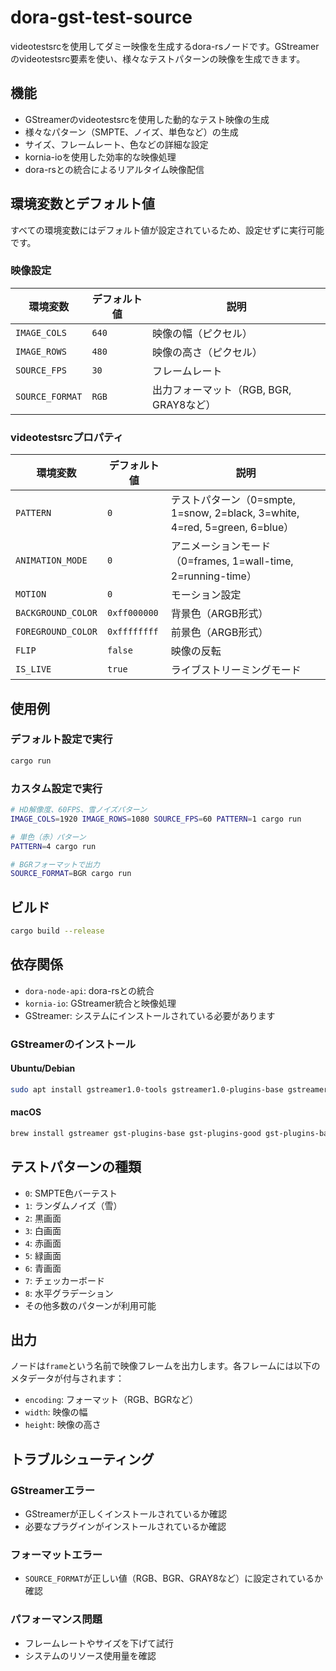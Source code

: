 # dora-gst-test-source

videotestsrcを使用してダミー映像を生成するdora-rsノードです。GStreamerのvideotestsrc要素を使い、様々なテストパターンの映像を生成できます。

## 機能

- GStreamerのvideotestsrcを使用した動的なテスト映像の生成
- 様々なパターン（SMPTE、ノイズ、単色など）の生成
- サイズ、フレームレート、色などの詳細な設定
- kornia-ioを使用した効率的な映像処理
- dora-rsとの統合によるリアルタイム映像配信

## 環境変数とデフォルト値

すべての環境変数にはデフォルト値が設定されているため、設定せずに実行可能です。

### 映像設定

| 環境変数 | デフォルト値 | 説明 |
|---------|-------------|------|
| `IMAGE_COLS` | `640` | 映像の幅（ピクセル） |
| `IMAGE_ROWS` | `480` | 映像の高さ（ピクセル） |
| `SOURCE_FPS` | `30` | フレームレート |
| `SOURCE_FORMAT` | `RGB` | 出力フォーマット（RGB, BGR, GRAY8など） |

### videotestsrcプロパティ

| 環境変数 | デフォルト値 | 説明 |
|---------|-------------|------|
| `PATTERN` | `0` | テストパターン（0=smpte, 1=snow, 2=black, 3=white, 4=red, 5=green, 6=blue） |
| `ANIMATION_MODE` | `0` | アニメーションモード（0=frames, 1=wall-time, 2=running-time） |
| `MOTION` | `0` | モーション設定 |
| `BACKGROUND_COLOR` | `0xff000000` | 背景色（ARGB形式） |
| `FOREGROUND_COLOR` | `0xffffffff` | 前景色（ARGB形式） |
| `FLIP` | `false` | 映像の反転 |
| `IS_LIVE` | `true` | ライブストリーミングモード |

## 使用例

### デフォルト設定で実行
```bash
cargo run
```

### カスタム設定で実行
```bash
# HD解像度、60FPS、雪ノイズパターン
IMAGE_COLS=1920 IMAGE_ROWS=1080 SOURCE_FPS=60 PATTERN=1 cargo run

# 単色（赤）パターン
PATTERN=4 cargo run

# BGRフォーマットで出力
SOURCE_FORMAT=BGR cargo run
```

## ビルド

```bash
cargo build --release
```

## 依存関係

- `dora-node-api`: dora-rsとの統合
- `kornia-io`: GStreamer統合と映像処理
- GStreamer: システムにインストールされている必要があります

### GStreamerのインストール

#### Ubuntu/Debian
```bash
sudo apt install gstreamer1.0-tools gstreamer1.0-plugins-base gstreamer1.0-plugins-good gstreamer1.0-plugins-bad
```

#### macOS
```bash
brew install gstreamer gst-plugins-base gst-plugins-good gst-plugins-bad
```

## テストパターンの種類

- `0`: SMPTE色バーテスト
- `1`: ランダムノイズ（雪）
- `2`: 黒画面
- `3`: 白画面  
- `4`: 赤画面
- `5`: 緑画面
- `6`: 青画面
- `7`: チェッカーボード
- `8`: 水平グラデーション
- その他多数のパターンが利用可能

## 出力

ノードは`frame`という名前で映像フレームを出力します。各フレームには以下のメタデータが付与されます：

- `encoding`: フォーマット（RGB、BGRなど）
- `width`: 映像の幅
- `height`: 映像の高さ

## トラブルシューティング

### GStreamerエラー
- GStreamerが正しくインストールされているか確認
- 必要なプラグインがインストールされているか確認

### フォーマットエラー
- `SOURCE_FORMAT`が正しい値（RGB、BGR、GRAY8など）に設定されているか確認

### パフォーマンス問題
- フレームレートやサイズを下げて試行
- システムのリソース使用量を確認 
